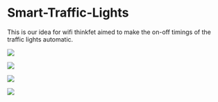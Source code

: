 # Smart-Traffic-Lights
This is our idea for wifi thinkfet aimed to make the on-off timings of the traffic lights automatic.

![](https://i.imgur.com/AtTY1k7.png)

![](https://i.imgur.com/Srv631g.png)

![](https://i.imgur.com/RUjuMp0.png)

![](https://i.imgur.com/vHvZzzY.png)

